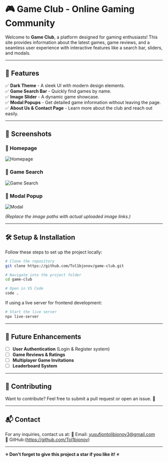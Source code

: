 # 🎮 Game Club - Online Gaming Community

Welcome to **Game Club**, a platform designed for gaming enthusiasts! This site provides information about the latest games, game reviews, and a seamless user experience with interactive features like a search bar, sliders, and modals.

---

## 🚀 Features

✅ **Dark Theme** - A sleek UI with modern design elements.  
✅ **Game Search Bar** - Quickly find games by name.  
✅ **Image Slider** - A dynamic game showcase.  
✅ **Modal Popups** - Get detailed game information without leaving the page.  
✅ **About Us & Contact Page** - Learn more about the club and reach out easily.  

---

## 📸 Screenshots

### 🔹 Homepage
![Homepage](assets/images/homepage.png)

### 🔹 Game Search
![Game Search](assets/images/search.png)

### 🔹 Modal Popup
![Modal](assets/images/modal.png)

*(Replace the image paths with actual uploaded image links.)*

---

## 🛠 Setup & Installation

Follow these steps to set up the project locally:

```bash
# Clone the repository
git clone https://github.com/Tol1bjonov/game-club.git

# Navigate into the project folder
cd game-club

# Open in VS Code
code .
```

If using a live server for frontend development:
```bash
# Start the live server
npx live-server
```

---

## 🎯 Future Enhancements

- [ ] **User Authentication** (Login & Register system)  
- [ ] **Game Reviews & Ratings**  
- [ ] **Multiplayer Game Invitations**  
- [ ] **Leaderboard System**  

---

## 📝 Contributing
Want to contribute? Feel free to submit a pull request or open an issue. 🚀

---

## 📬 Contact
For any inquiries, contact us at:
📩 Email: yusufjontolibjonov3@gmail.com  
📌 GitHub:(https://github.com/Tol1bjonov)

---

**⭐ Don't forget to give this project a star if you like it! ⭐**
